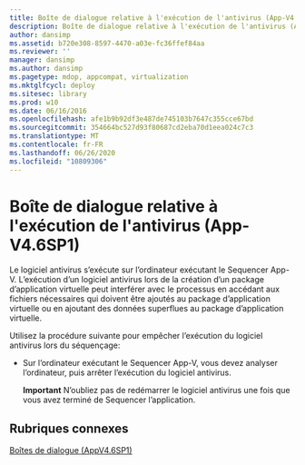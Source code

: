 ```yaml
---
title: Boîte de dialogue relative à l'exécution de l'antivirus (App-V4.6SP1)
description: Boîte de dialogue relative à l'exécution de l'antivirus (App-V4.6SP1)
author: dansimp
ms.assetid: b720e308-8597-4470-a03e-fc36ffef84aa
ms.reviewer: ''
manager: dansimp
ms.author: dansimp
ms.pagetype: mdop, appcompat, virtualization
ms.mktglfcycl: deploy
ms.sitesec: library
ms.prod: w10
ms.date: 06/16/2016
ms.openlocfilehash: afe1b9b92df3e487de745103b7647c355cce67bd
ms.sourcegitcommit: 354664bc527d93f80687cd2eba70d1eea024c7c3
ms.translationtype: MT
ms.contentlocale: fr-FR
ms.lasthandoff: 06/26/2020
ms.locfileid: "10809306"
---
```

# Boîte de dialogue relative à l'exécution de l'antivirus (App-V4.6SP1)


Le logiciel antivirus s’exécute sur l’ordinateur exécutant le Sequencer App-V. L’exécution d’un logiciel antivirus lors de la création d’un package d’application virtuelle peut interférer avec le processus en accédant aux fichiers nécessaires qui doivent être ajoutés au package d’application virtuelle ou en ajoutant des données superflues au package d’application virtuelle.

Utilisez la procédure suivante pour empêcher l’exécution du logiciel antivirus lors du séquençage:

-   Sur l’ordinateur exécutant le Sequencer App-V, vous devez analyser l’ordinateur, puis arrêter l’exécution du logiciel antivirus.

    **Important**  N’oubliez pas de redémarrer le logiciel antivirus une fois que vous avez terminé de Sequencer l’application.

     

## Rubriques connexes


[Boîtes de dialogue (AppV4.6SP1)](dialog-boxes--appv-46-sp1-.md)

 

 





